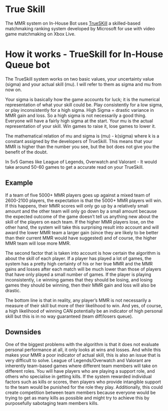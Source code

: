 # True Skill
The MMR system on In-House Bot uses [TrueSKill](https://en.wikipedia.org/wiki/TrueSkill) a skilled-based matchmaking ranking system developed by Microsoft for use with video game matchmaking on Xbox Live.

# How it works - TrueSkill for In-House Queue bot 
The TrueSkill system works on two basic values, your uncertainty value (sigma) and your actual skill (mu). I will refer to them as sigma and mu from now on.

Your sigma is basically how the game accounts for luck; it is the numerical representation of what your skill could be. Play consistently for a low sigma, or play inconsistently for a high sigma. High Sigma = drastic variance in MMR gain and loss. So a high sigma is not necessarily a good thing. Everyone will have a fairly high sigma at the start. Your mu is the actual representation of your skill. Win games to raise it, lose games to lower it. 

The mathematical relation of mu and sigma is (mu) - k(sigma) where k is a constant assigned by the developers of TrueSkill. This means that your MMR is higher than the number you see, but the bot does not give you the benefit of the doubt.

In 5v5 Games like League of Legends, Overwatch and Valorant - It would take around 50-60 games to get a accurate read on your TrueSkill.

## Example
If a team of five 5000+ MMR players goes up against a mixed team of 2600-2100 players, the expectation is that the 5000+ MMR players will win. If this happens, their MMR scores will only go up by a relatively small amount and the other team will only go down by a small amount because the expected outcome of the game doesn’t tell us anything new about the skill of the players on each team. If the higher MMR players lose, on the other hand, the system will take this surprising result into account and will award the lower MMR team a larger gain (since they are likely to be better than their current MMR would have suggested) and of course, the higher MMR team will lose more MMR.

The second factor that is taken into account is how certain the algorithm is about the skill of each player. If a player has played a lot of games, the system has a pretty high certainty of his or her true MMR and the MMR gains and losses after each match will be much lower than those of players that have only played a small number of games. If the player is playing inconsistently, i.e winning games that they should be losing, and losing games they should be winning, then their MMR gain and loss will also be drastic.

The bottom line is that in reality, any player’s MMR is not necessarily a measure of their skill but more of their likelihood to win. And yes, of course, a high likelihood of winning CAN potentially be an indicator of high personal skill but this is in no way guaranteed (team diff/losers queue).

## Downsides  
One of the biggest problems with the algorithm is that it does not evaluate personal performance at all, it only looks at wins and losses.
And while this makes your MMR a poor indicator of actual skill, this is also an issue that is very difficult to solve.
League of Legends/Overwatch and Valorant are inherently team-based games where different team members will take on different roles. You will have players who are playing a support role, and others who specialise in getting kills. If the system rewarded individual factors such as kills or scores, then players who provide intangible support to the team would be punished for the role they play. Additionally, this could create competition between team members because everyone would
be trying to get as many kills as possible and might try to achieve this by purposefully sabotaging team members kills. 
